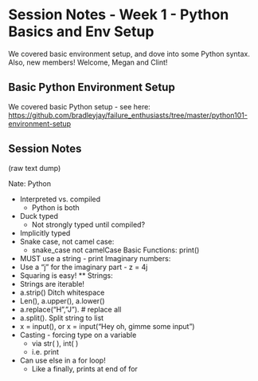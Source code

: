 # Session Notes - Week 1 - Python Basics and Env Setup

We covered basic environment setup, and dove into some Python syntax. Also, new members! Welcome, Megan and Clint!

## Basic Python Environment Setup
We covered basic Python setup - see here:
https://github.com/bradleyjay/failure_enthusiasts/tree/master/python101-environment-setup

## Session Notes

(raw text dump)

Nate:
Python
* Interpreted vs.  compiled
    * Python is both 
* Duck typed
    * Not strongly typed until compiled?
* Implicitly typed
* Snake case, not camel case:
    * snake_case not camelCase
Basic Functions:
print() 
* MUST use a string - print
Imaginary numbers:
* Use a “j” for the imaginary part - z = 4j 
* Squaring is easy! **
Strings:
* Strings are iterable!
* a.strip()   Ditch whitespace
* Len(),  a.upper(), a.lower() 
* a.replace(“H”,”J”).     # replace all 
* a.split().   Split string to list
* x = input(), or x = input(“Hey oh, gimme some input”)
* Casting - forcing type on a variable
    * via str( ), int( )
    * i.e. print
* Can use else in a for loop!
    * Like a finally,  prints at end of for 



